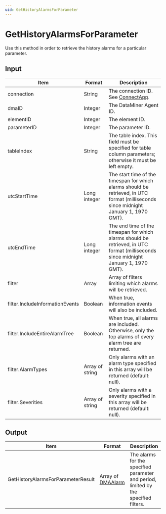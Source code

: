 ```yaml
---
uid: GetHistoryAlarmsForParameter
---
```


# GetHistoryAlarmsForParameter

Use this method in order to retrieve the history alarms for a particular parameter.

<!-- Available from DataMiner version 9.5.1 onwards. -->

## Input

| Item | Format | Description |
|--|--|--|
| connection | String | The connection ID. See [ConnectApp](xref:ConnectApp). |
| dmaID | Integer | The DataMiner Agent ID. |
| elementID | Integer | The element ID. |
| parameterID | Integer | The parameter ID. |
| tableIndex | String | The table index. This field must be specified for table column parameters; otherwise it must be left empty. |
| utcStartTime | Long integer | The start time of the timespan for which alarms should be retrieved, in UTC format (milliseconds since midnight January 1, 1970 GMT). |
| utcEndTime | Long integer | The end time of the timespan for which alarms should be retrieved, in UTC format (milliseconds since midnight January 1, 1970 GMT). |
| filter | Array | Array of filters limiting which alarms will be retrieved. |
| filter.IncludeInformationEvents | Boolean | When true, information events will also be included. |
| filter.IncludeEntireAlarmTree | Boolean | When true, all alarms are included. Otherwise, only the top alarms of every alarm tree are returned. |
| filter.AlarmTypes | Array of string | Only alarms with an alarm type specified in this array will be returned (default: null). |
| filter.Severities | Array of string | Only alarms with a severity specified in this array will be returned (default: null). |

## Output

| Item | Format | Description |
|--|--|--|
| GetHistoryAlarmsForParameterResult | Array of [DMAAlarm](xref:DMAAlarm) | The alarms for the specified parameter and period, limited by the specified filters. |
